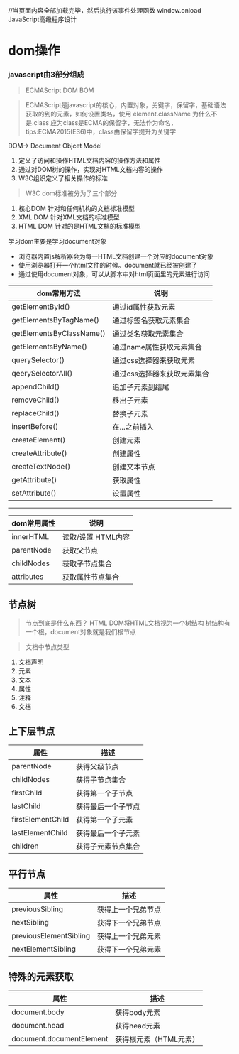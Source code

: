 //当页面内容全部加载完毕，然后执行该事件处理函数 window.onload
JavaScript高级程序设计
# dom操作
### javascript由3部分组成
> ECMAScript DOM BOM

> ECMAScript是javascript的核心，内置对象，关键字，保留字，基础语法
获取的到的元素，如何设置类名，使用 element.className
为什么不是.class  应为class是ECMA的保留字，无法作为命名，
tips:ECMA2015(ES6)中，class由保留字提升为关键字

DOM-> Document Objcet Model
1. 定义了访问和操作HTML文档内容的操作方法和属性
2. 通过对DOM树的操作，实现对HTML文档内容的操作
3. W3C组织定义了相关操作的标准

> W3C dom标准被分为了三个部分
1. 核心DOM 针对和任何机构的文档标准模型
2. XML DOM 针对XML文档的标准模型
3. HTML DOM 针对的是HTML文档的标准模型

学习dom主要是学习document对象
+ 浏览器内置js解析器会为每一HTML文档创建一个对应的document对象
+ 使用浏览器打开一个html文件的时候。document就已经被创建了
+ 通过使用document对象，可以从脚本中对html页面里的元素进行访问

dom常用方法|说明
----|----
getElementById()|通过id属性获取元素
getElementsByTagName()|通过标签名获取元素集合
getElementsByClassName()|通过类名获取元素集合
getElementsByName()|通过name属性获取元素集合
querySelector()|通过css选择器来获取元素
qeerySelectorAll()|通过css选择器来获取元素集合
appendChild()|追加子元素到结尾
removeChild()|移出子元素
replaceChild()|替换子元素
insertBefore()|在...之前插入
createElement()|创建元素
createAttribute()|创建属性
createTextNode()|创建文本节点
getAttribute()|获取属性
setAttribute()|设置属性

------------------------

dom常用属性|说明
----|----
innerHTML|读取/设置 HTML内容
parentNode|获取父节点
childNodes|获取子节点集合
attributes|获取属性节点集合

## 节点树
> 节点到底是什么东西？
 HTML DOM将HTML文档视为一个树结构
 树结构有一个根，document对象就是我们根节点

> 文档中节点类型
 1. 文档声明
 2. 元素
 3. 文本
 4. 属性
 5. 注释
 6. 文档


## 上下层节点
属性|描述
----|----
parentNode|获得父级节点
childNodes|获得子节点集合
firstChild|获得第一个子节点
lastChild|获得最后一个子节点
firstElementChild|获得第一个子元素
lastElementChild|获得最后一个子元素
children|获得子元素节点集合

## 平行节点
属性|描述
----|----
previousSibling|获得上一个兄弟节点
nextSibling|获得下一个兄弟节点
previousElementSibling|获得上一个兄弟元素
nextElementSibling|获得下一个兄弟元素

## 特殊的元素获取
属性|描述
----|----
document.body|获得body元素
document.head|获得head元素
document.documentElement|获得根元素（HTML元素）